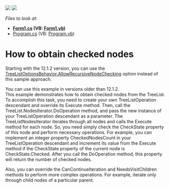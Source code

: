 <!-- default badges list -->
[![](https://img.shields.io/badge/Open_in_DevExpress_Support_Center-FF7200?style=flat-square&logo=DevExpress&logoColor=white)](https://supportcenter.devexpress.com/ticket/details/E1140)
[![](https://img.shields.io/badge/📖_How_to_use_DevExpress_Examples-e9f6fc?style=flat-square)](https://docs.devexpress.com/GeneralInformation/403183)
<!-- default badges end -->
<!-- default file list -->
*Files to look at*:

* **[Form1.cs](./CS/Q142554/Form1.cs) (VB: [Form1.vb](./VB/Q142554/Form1.vb))**
* [Program.cs](./CS/Q142554/Program.cs) (VB: [Program.vb](./VB/Q142554/Program.vb))
<!-- default file list end -->
# How to obtain checked nodes


<p>Starting with the 12.1.2 version, you can use the <a href="http://documentation.devexpress.com/#WindowsForms/DevExpressXtraTreeListTreeListOptionsBehavior_AllowRecursiveNodeCheckingtopic"><u>TreeListOptionsBehavior.AllowRecursiveNodeChecking</u></a> option instead of this sample approach. </p><p>You can use this example in versions older than 12.1.2.<br />
This example demonstrates how to obtain checked nodes from the TreeList. To accomplish this task, you need to create your own TreeListOperation descendant and override its Execute method. Then, call the TreeList.NodesIterator.DoOperation method, and pass the new instance of your TreeListOperation descendant as a parameter. The TreeListNodesIterator iterates through all nodes and calls the Execute method for each node. So, you need simply check the CheckState property of this node and perform necessary operations. For example, you can implement an integer property CheckedNodesCount in your TreeListOperation descendant and increment its value from the Execute method if the CheckState property of the current node is CheckState.Checked. After you call the DoOperation method, this property will return the number of checked nodes.</p><p>Also, you can override the CanContinueIteration and NeedsVisitChildren methods to perform more complex operations. For example, iterate only through child nodes of a particular parent.</p>

<br/>


